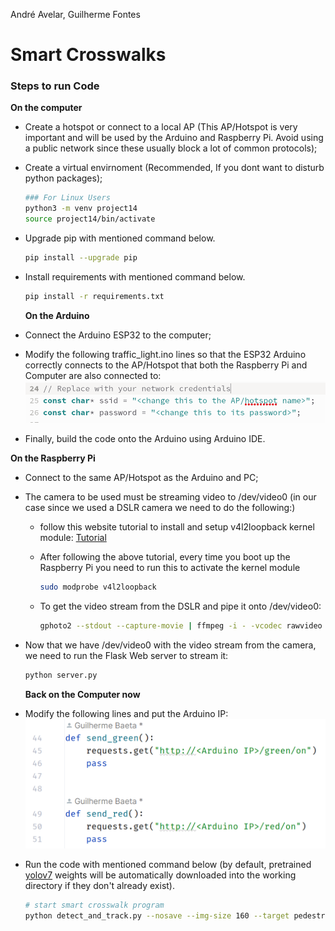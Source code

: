 André Avelar, Guilherme Fontes

# Smart Crosswalks

### Steps to run Code

**On the computer**

- Create a hotspot or connect to a local AP (This AP/Hotspot is very important and will be used by the Arduino and Raspberry Pi. Avoid using a public network since these usually block a lot of common protocols);

- Create a virtual envirnoment (Recommended, If you dont want to disturb python packages);
  
  ```bash
  ### For Linux Users
  python3 -m venv project14
  source project14/bin/activate
  ```

- Upgrade pip with mentioned command below.
  
  ```bash
  pip install --upgrade pip
  ```

- Install requirements with mentioned command below.
  
  ```bash
  pip install -r requirements.txt
  ```
  
  **On the Arduino**

- Connect the Arduino ESP32 to the computer;

- Modify the following traffic_light.ino lines so that the ESP32 Arduino correctly connects to the AP/Hotspot that both the Raspberry Pi and Computer are also connected to:
  ![arduino_code_lines.png](arduino_code_lines.png)

- Finally, build the code onto the Arduino using Arduino IDE.

**On the Raspberry Pi**

- Connect to the same AP/Hotspot as the Arduino and PC;

- The camera to be used must be streaming video to /dev/video0 (in our case since we used a DSLR camera we need to do the following:)
  
  - follow this website tutorial to install and setup v4l2loopback kernel module:
    [Tutorial](https://opensource.com/article/22/12/old-camera-webcam-linux)
  
  - After following the above tutorial, every time you boot up the Raspberry Pi you need to run this to activate the kernel module
    
    ```bash
    sudo modprobe v4l2loopback
    ```
  
  - To get the video stream from the DSLR and pipe it onto /dev/video0: 
    
    ```bash
    gphoto2 --stdout --capture-movie | ffmpeg -i - -vcodec rawvideo -pix_fmt yuv420p -f v4l2 /dev/video0
    ```

- Now that we have /dev/video0 with the video stream from the camera, we need to run the Flask Web server to stream it:
  
  ```bash
  python server.py
  ```
  
  **Back on the Computer now**

- Modify the following lines and put the Arduino IP:
  ![arduino_ip.png](arduino_ip.png)

- Run the code with mentioned command below (by default, pretrained [yolov7](https://github.com/WongKinYiu/yolov7/releases/download/v0.1/yolov7.pt) weights will be automatically downloaded into the working directory if they don't already exist).
  
  ```bash
  # start smart crosswalk program
  python detect_and_track.py --nosave --img-size 160 --target pedestrians --ip <Raspberry Pi IP>
  ```
